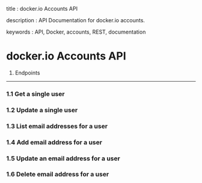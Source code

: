 title
:   docker.io Accounts API

description
:   API Documentation for docker.io accounts.

keywords
:   API, Docker, accounts, REST, documentation

docker.io Accounts API
======================

1. Endpoints
------------

### 1.1 Get a single user

### 1.2 Update a single user

### 1.3 List email addresses for a user

### 1.4 Add email address for a user

### 1.5 Update an email address for a user

### 1.6 Delete email address for a user
